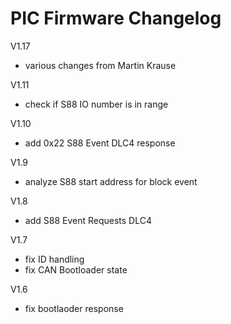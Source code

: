 PIC Firmware Changelog
======================

V1.17
- various changes from Martin Krause

V1.11
- check if S88 IO number is in range

V1.10
- add 0x22 S88 Event DLC4 response

V1.9
- analyze S88 start address for block event

V1.8
- add S88 Event Requests DLC4

V1.7
- fix ID handling
- fix CAN Bootloader state 

V1.6
- fix bootlaoder response 

